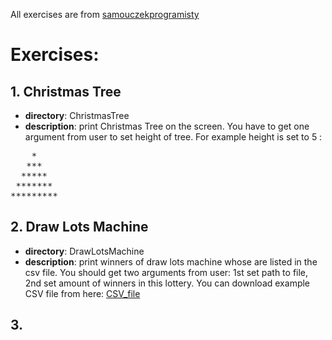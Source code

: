 All exercises are from [samouczekprogramisty](http://www.samouczekprogramisty.pl/strefa-zadaniowa/)
# Exercises:
## 1. Christmas Tree 
- **directory**: ChristmasTree
- **description**: print Christmas Tree on the screen. You have to get one argument from user to set height of tree. For example height is set to 5 :
<pre>
    *  
   ***  
  *****  
 *******  
*********  
</pre>
## 2. Draw Lots Machine
- **directory**: DrawLotsMachine
- **description**: print winners of draw lots machine whose are listed in the csv file. You should get two arguments from user: 1st set path to file, 2nd set amount of winners in this lottery. You can download example CSV file from here: [CSV_file](http://www.samouczekprogramisty.pl/assets/misc/2016/08/22_zadanie_maszyna_losujaca_input.csv)
## 3.

